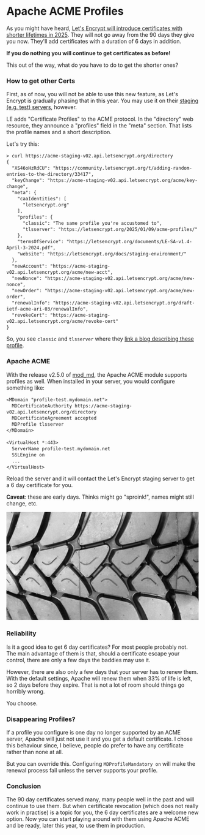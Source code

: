 # Apache ACME Profiles

As you might have heard, [Let's Encrypt will introduce certificates with shorter
lifetimes in 2025](https://letsencrypt.org/2025/01/09/acme-profiles/). They will
not go away from the 90 days they give you now. They'll add certificates with a 
duration of 6 days in addition.

**If you do nothing you will continue to get certificates as before!**

This out of the way, what do you have to do to get the shorter ones?

### How to get other Certs

First, as of now, you will not be able to use this new feature, as Let's
Encrypt is gradually phasing that in this year. You may use it on their
[staging (e.g. test) servers](https://letsencrypt.org/docs/staging-environment/),
however.

LE adds "Certificate Profiles" to the ACME protocol. In the "directory" web 
resource, they announce a "profiles" field in the "meta" section. That lists
the profile names and a short description.

Let's try this:

```
> curl https://acme-staging-v02.api.letsencrypt.org/directory
{
  "XS46oHzRdCU": "https://community.letsencrypt.org/t/adding-random-entries-to-the-directory/33417",
  "keyChange": "https://acme-staging-v02.api.letsencrypt.org/acme/key-change",
  "meta": {
    "caaIdentities": [
      "letsencrypt.org"
    ],
    "profiles": {
      "classic": "The same profile you're accustomed to",
      "tlsserver": "https://letsencrypt.org/2025/01/09/acme-profiles/"
    },
    "termsOfService": "https://letsencrypt.org/documents/LE-SA-v1.4-April-3-2024.pdf",
    "website": "https://letsencrypt.org/docs/staging-environment/"
  },
  "newAccount": "https://acme-staging-v02.api.letsencrypt.org/acme/new-acct",
  "newNonce": "https://acme-staging-v02.api.letsencrypt.org/acme/new-nonce",
  "newOrder": "https://acme-staging-v02.api.letsencrypt.org/acme/new-order",
  "renewalInfo": "https://acme-staging-v02.api.letsencrypt.org/draft-ietf-acme-ari-03/renewalInfo",
  "revokeCert": "https://acme-staging-v02.api.letsencrypt.org/acme/revoke-cert"
}
```

So, you see `classic` and `tlsserver` where they [link a blog describing these profile](https://letsencrypt.org/2025/01/09/acme-profiles/).

### Apache ACME

With the release v2.5.0 of [mod_md](https://github.com/icing/mod_md/releases/tag/v2.5.0), the Apache ACME
module supports profiles as well. When installed in your server, you would configure something like:

```
<MDomain "profile-test.mydomain.net">
  MDCertificateAuthority https://acme-staging-v02.api.letsencrypt.org/directory
  MDCertificateAgreement accepted
  MDProfile tlsserver
</MDomain>

<VirtualHost *:443>
  ServerName profile-test.mydomain.net
  SSLEngine on
  ...
</VirtualHost>
```
Reload the server and it will contact the Let's Encrypt staging server to get a 6 day certificate for you.

**Caveat**: these are early days. Thinks might go "sproink!", names might still change, etc.

![tire profile](./images/profile.jpg)

### Reliability

Is it a good idea to get 6 day certificates? For most people probably not. The main advantage of 
them is that, should a certificate escape your control, there are only a few days the baddies may use it.

However, there are also only a few days that your server has to renew them. With the default settings,
Apache will renew them when 33% of life is left, so 2 days before they expire. That is not a lot of
room should things go horribly wrong.

You choose.

### Disappearing Profiles?

If a profile you configure is one day no longer supported by an ACME server, Apache will just not use 
it and you get a default certificate. I chose this behaviour since, I believe, people do prefer to
have any certificate rather than none at all.

But you can override this. Configuring `MDProfileMandatory on` will make the renewal process fail
unless the server supports your profile.

### Conclusion

The 90 day certificates served many, many people well in the past and will continue to use them. But when
certificate revocation (which does not really work in practise) is a topic for you, the 6 day certificates
are a welcome new option. Now you can start playing around with them using Apache ACME and be ready, later
this year, to use them in production. 
